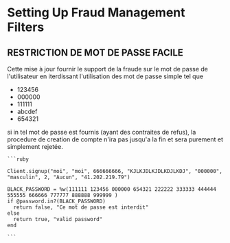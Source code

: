 # Setting Up Fraud Management Filters

## RESTRICTION DE MOT DE PASSE FACILE

Cette mise à jour fournir le support de la fraude sur le mot de passe de l'utilisateur en iterdissant l'utilisation des mot de passe simple tel que
* 123456
* 000000
* 111111
* abcdef
* 654321

si in tel mot de passe est fournis (ayant des contraites de refus), la procedure de creation de compte n'ira pas jusqu'a la fin et sera purement et simplement rejetée.

    ```ruby

    Client.signup("moi", "moi", 666666666, "KJLKJDLKJDLKDJLKDJ", "000000", "masculin", 2, "Aucun", "41.202.219.79")
    
    BLACK_PASSWORD = %w(111111 123456 000000 654321 222222 333333 444444 555555 666666 777777 888888 999999 )
    if @password.in?(BLACK_PASSWORD)
      return false, "Ce mot de passe est interdit"
    else
      return true, "valid password"
    end

    ```

    